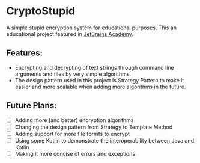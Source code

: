 # CryptoStupid
A simple stupid encryption system for educational purposes.
This an educational project featured in [JetBrains Academy](https://hyperskill.org).

## Features:
 - Encrypting and decrypting of text strings through command line arguments and files by very simple algorithms.
 - The design pattern used in this project is Strategy Pattern to make it easier and more scalable when adding more algorithms in the future. 

## Future Plans:
 - [ ] Adding more (and better) encryption algorithms
 - [ ] Changing the design pattern from Strategy to Template Method
 - [ ] Adding support for more file formts to encrypt
 - [ ] Using some Kotlin to demonstrate the interoperability between Java and Kotlin
 - [ ] Making it more concise of errors and exceptions
